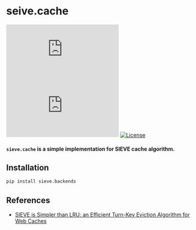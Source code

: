 # seive.cache
![GitHub top language](https://img.shields.io/github/languages/top/daipham3213/sieve.cache)
![GitHub last commit](https://img.shields.io/github/last-commit/daipham3213/sieve.cache)
[![License](https://img.shields.io/badge/License-Apache_2.0-blue.svg)](https://opensource.org/licenses/Apache-2.0)

<p class="align center">
<h4><code>sieve.cache</code> is a simple implementation for SIEVE cache algorithm.</h4>
</p>

## Installation
```bash
pip install sieve.backends
```

## References
- [SIEVE is Simpler than LRU: an Efficient Turn-Key Eviction Algorithm for Web Caches](https://cachemon.github.io/SIEVE-website/)

